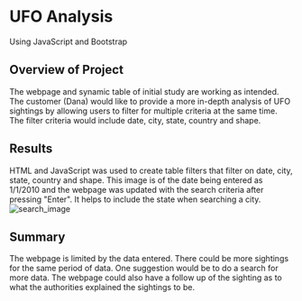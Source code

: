 # UFO Analysis
Using JavaScript and Bootstrap

## Overview of Project
The webpage and synamic table of initial study are working as intended.  The customer (Dana) would like to provide a more in-depth analysis of UFO sightings by allowing users to filter for multiple criteria at the same time.  The filter criteria would include date, city, state, country and shape.

## Results
HTML and JavaScript was used to create table filters that filter on date, city, state, country and shape. This image is of the date being entered as 1/1/2010 and the webpage was updated with the search criteria after pressing "Enter".  It helps to include the state when searching a city.  
![search_image](https://user-images.githubusercontent.com/98991575/170153523-69241c8f-a3a4-4ad1-aeab-a575aec607cc.png)
## Summary
The webpage is limited by the data entered.  There could be more sightings for the same period of data.  One suggestion would be to do a search for more data.  The webpage could also have a follow up of the sighting as to what the authorities explained the sightings to be.
